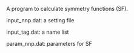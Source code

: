A program to calculate symmetry functions (SF).

input_nnp.dat: a setting file

input_tag.dat: a name list

param_nnp.dat: parameters for SF
